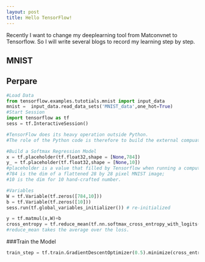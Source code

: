 ```yaml
---
layout: post
title: Hello TensorFlow!
---
```

Recently I want to change my deeplearning tool from Matconvnet to Tensorflow. 
So I will write several blogs to record my learning step by step.

## MNIST
## Perpare
```python
#Load Data
from tensorflow.examples.tutotials.mnist import input_data
mnist =  input_data.read_data_sets('MNIST_data',one_hot=True)
#Start Session
import tensorflow as tf
sess = tf.InteractiveSession()

#TensorFlow does its heavy operation outside Python. 
#The role of the Python code is therefore to build the external compuation graph. 

#Build a Softmax Regression Model
x = tf.placeholder(tf.float32,shape = [None,784]) 
y_ = tf.placeholder(tf.float32,shape = [None,10]) 
#placeholder is a value that filled by Tensorflow when running a computation.
#784 is the dim of a flattened 28 by 28 pixel MNIST image; 
#10 is the dim for 10 hand-crafted number.

#Variables
W = tf.Variable(tf.zeros([784,10]))
b = tf.Variable(tf.zeros([10]))
sess.run(tf.global_variables_initializer()) # re-initialized

y = tf.matmul(x,W)+b
cross_entropy = tf.reduce_mean(tf.nn.softmax_cross_entropy_with_logits(y,y_))
#reduce_mean takes the average over the loss.
```
###Train the Model
```python
train_step = tf.train.GradientDescentOptimizer(0.5).minimize(cross_entropy)

```